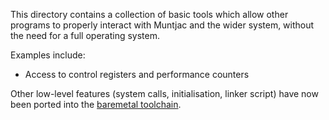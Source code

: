 This directory contains a collection of basic tools which allow other programs to properly interact with Muntjac and the wider system, without the need for a full operating system.

Examples include:
 * Access to control registers and performance counters

Other low-level features (system calls, initialisation, linker script) have now been ported into the [baremetal toolchain](https://github.com/db434/newlib-muntjac-baremetal).
